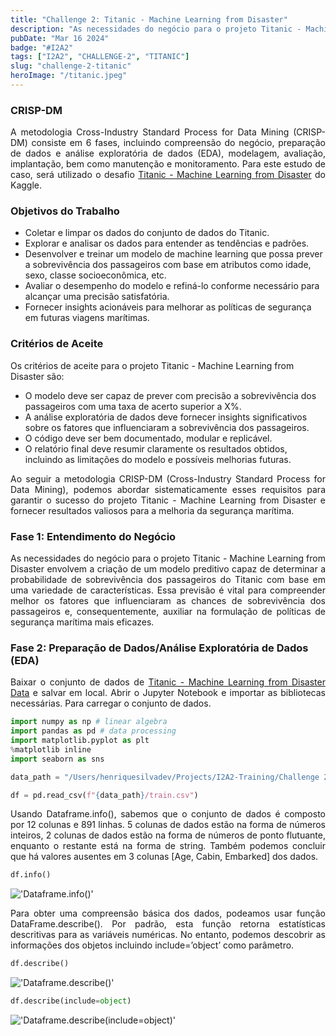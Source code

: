 ```yaml
---
title: "Challenge 2: Titanic - Machine Learning from Disaster"
description: "As necessidades do negócio para o projeto Titanic - Machine Learning from Disaster envolvem a criação de um modelo preditivo capaz de determinar a probabilidade de sobrevivência dos passageiros do Titanic com base em uma variedade de características. Essa previsão é vital para compreender melhor os fatores que influenciaram as chances de sobrevivência dos passageiros e, consequentemente, auxiliar na formulação de políticas de segurança marítima mais eficazes."
pubDate: "Mar 16 2024"
badge: "#I2A2"
tags: ["I2A2", "CHALLENGE-2", "TITANIC"]
slug: "challenge-2-titanic"
heroImage: "/titanic.jpeg"
---
```


<h3>CRISP-DM</h3>

<p style="text-align: justify">
    A metodologia Cross-Industry Standard Process for Data Mining (CRISP-DM) consiste em 6 fases, incluindo compreensão do negócio, preparação de dados e análise exploratória de dados (EDA), modelagem, avaliação, implantação, bem como manutenção e monitoramento. Para este estudo de caso, será utilizado o desafio <a href="https://www.kaggle.com/competitions/titanic" target="_blank">Titanic - Machine Learning from Disaster</a> do Kaggle.
</p>

<h3>Objetivos do Trabalho</h3>

- Coletar e limpar os dados do conjunto de dados do Titanic.
- Explorar e analisar os dados para entender as tendências e padrões.
- Desenvolver e treinar um modelo de machine learning que possa prever a sobrevivência dos passageiros com base em atributos como idade, sexo, classe socioeconômica, etc.
- Avaliar o desempenho do modelo e refiná-lo conforme necessário para alcançar uma precisão satisfatória.
- Fornecer insights acionáveis para melhorar as políticas de segurança em futuras viagens marítimas.

<h3>Critérios de Aceite</h3>

Os critérios de aceite para o projeto Titanic - Machine Learning from Disaster são:

- O modelo deve ser capaz de prever com precisão a sobrevivência dos passageiros com uma taxa de acerto superior a X%.
- A análise exploratória de dados deve fornecer insights significativos sobre os fatores que influenciaram a sobrevivência dos passageiros.
- O código deve ser bem documentado, modular e replicável.
- O relatório final deve resumir claramente os resultados obtidos, incluindo as limitações do modelo e possíveis melhorias futuras.

<p style="text-align: justify">
    Ao seguir a metodologia CRISP-DM (Cross-Industry Standard Process for Data Mining), podemos abordar sistematicamente esses requisitos para garantir o sucesso do projeto Titanic - Machine Learning from Disaster e fornecer resultados valiosos para a melhoria da segurança marítima.
</p>

<h3>Fase 1: Entendimento do Negócio</h3>

<p style="text-align: justify">
    As necessidades do negócio para o projeto Titanic - Machine Learning from Disaster envolvem a criação de um modelo preditivo capaz de determinar a probabilidade de sobrevivência dos passageiros do Titanic com base em uma variedade de características. Essa previsão é vital para compreender melhor os fatores que influenciaram as chances de sobrevivência dos passageiros e, consequentemente, auxiliar na formulação de políticas de segurança marítima mais eficazes.
</p>

<h3>Fase 2: Preparação de Dados/Análise Exploratória de Dados (EDA)</h3>

<p style="text-align: justify">
    Baixar o conjunto de dados de <a href="https://www.kaggle.com/competitions/titanic/data" target="_blank">Titanic - Machine Learning from Disaster Data</a> e salvar em local. Abrir o Jupyter Notebook e importar as bibliotecas necessárias. Para carregar o conjunto de dados.
</p>

``` python
import numpy as np # linear algebra
import pandas as pd # data processing
import matplotlib.pyplot as plt
%matplotlib inline
import seaborn as sns

data_path = "/Users/henriquesilvadev/Projects/I2A2-Training/Challenge 2/data"

df = pd.read_csv(f"{data_path}/train.csv")
```
<p style="text-align: justify">
    Usando Dataframe.info(), sabemos que o conjunto de dados é composto por 12 colunas e 891 linhas. 5 colunas de dados estão na forma de números inteiros, 2 colunas de dados estão na forma de números de ponto flutuante, enquanto o restante está na forma de string. Também podemos concluir que há valores ausentes em 3 colunas [Age, Cabin, Embarked] dos dados.
</p>

```python
df.info()
```

!['Dataframe.info()'](https://henriquesilva.dev/df_info.png "Dataframe.info()")


<p style="text-align: justify">
    Para obter uma compreensão básica dos dados, podeamos usar função DataFrame.describe(). Por padrão, esta função retorna estatísticas descritivas para as variáveis numéricas. No entanto, podemos descobrir as informações dos objetos incluindo include=’object’ como parâmetro.
</p>

```python
df.describe()
```

!['Dataframe.describe()'](https://henriquesilva.dev/df_describe.png "Dataframe.describe()")

```python
df.describe(include=object)
```

!['Dataframe.describe(include=object)'](https://henriquesilva.dev/df_describe_obj.png "Dataframe.describe(include=object)")